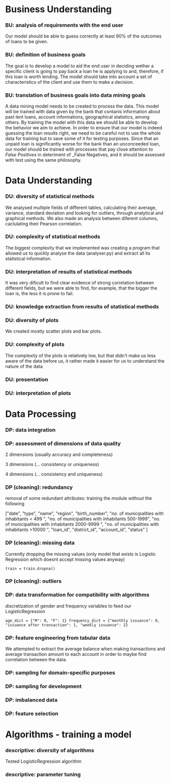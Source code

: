 # Business Understanding

### BU: analysis of requirements with the end user

Our model should be able to guess correctly at least 90% of the outcomes of loans to be given.

### BU: definition of business goals

The goal is to develop a model to aid the end user in deciding wether a specific client is going to pay back a loan he is applying to and, therefore, if this loan is worth lending. The model should take into account a set of characteristics of the client and use them to make a decision.

### BU: translation of business goals into data mining goals

A data mining model needs to be created to process the data. This model will be trained with data given by the bank that contanis information about past lent loans, account informations, geographical statistics, among others. By training the model with this data we should be able to develop the behavior we aim to achieve. In order to ensure that our model is indeed guessing the loan results right, we need to be careful not to use the whole data for training but to save some of it for testing purposes. Since that an unpaid loan is significantly worse for the bank than an unconceeded loan, our model should be trained with processes that pay close attention to _False Positives_ in deteriment of \_False Negatives, and it should be assessed with test using the same philosophy.

# Data Understanding

### DU: diversity of statistical methods

We analysed multiple fields of different tables, calculating their average, variance, standard deviation and looking for outliers, through analytical and graphical methods. We also made an analysis between diferent columns, caclulating their Pearson correlation.

### DU: complexity of statistical methods

The biggest complexity that we implemented was creating a program that allowed us to quickly analyse the data (analyser.py) and extract all its statistical information.

### DU: interpretation of results of statistical methods

It was very dificult to find clear evidence of strong correlation between different fields, but we were able to find, for example, that the bigger the loan is, the less it is prone to fail.

### DU: knowledge extraction from results of statistical methods

### DU: diversity of plots

We created mostly scatter plots and bar plots.

### DU: complexity of plots

The complexity of the plots is relatively low, but that didn't make us less aware of the data before us, it rather made it easier for us to understand the nature of the data

### DU: presentation

### DU: interpretation of plots

# Data Processing

### DP: data integration

### DP: assessment of dimensions of data quality

2 dimensions (usually accuracy and completeness)

3 dimensions (... consistency or uniqueness)

4 dimensions (... consistency and uniqueness)

### DP (cleaning): redundancy

removal of some redundant attributes: training the module without the following

["date", "type", "name", "region", "birth_number", "no. of municipalities with inhabitants < 499 ",
"no. of municipalities with inhabitants 500-1999", "no. of municipalities with inhabitants 2000-9999 ",
"no. of municipalities with inhabitants >10000 ", "loan_id", "district_id", "account_id", "status"
]

### DP (cleaning): missing data

Currently dropping the missing values (only model that exists is Logistic Regression which doesnt accept missing values anyway)

`train = train.dropna() `

### DP (cleaning): outliers

### DP: data transformation for compatibility with algorithms

discretization of gender and frequency variables to feed our LogisticRegression

`age_dict = {"M": 0, "F": 1} frequency_dict = {"monthly issuance": 0, "issuance after transaction": 1, "weekly issuance": 2}`

### DP: feature engineering from tabular data

We attempted to extract the average balance when making transactions and average transaction amount to each account in order to maybe find correlation between the data.

### DP: sampling for domain-specific purposes

### DP: sampling for development

### DP: imbalanced data

### DP: feature selection

# Algorithms - training a model

### descriptive: diversity of algorithms

Tested LogisticRegression algorithm

### descriptive: parameter tuning
